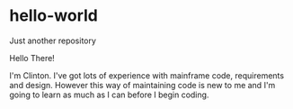 # hello-world
Just another repository

Hello There!

I'm Clinton. I've got lots of experience with mainframe code, requirements and design. However this way of maintaining code is new to me and I'm going to learn as much as I can before I begin coding.
